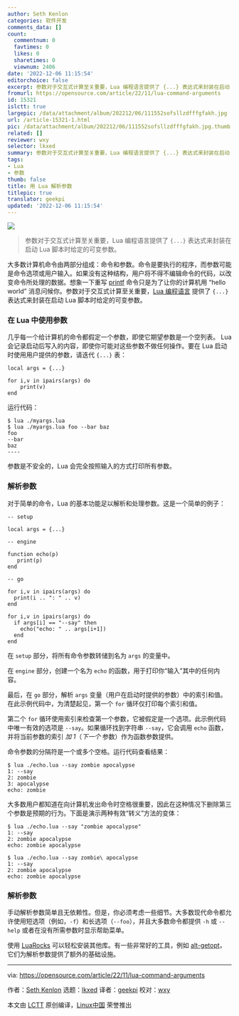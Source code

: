 ```yaml
---
author: Seth Kenlon
categories: 软件开发
comments_data: []
count:
  commentnum: 0
  favtimes: 0
  likes: 0
  sharetimes: 0
  viewnum: 2406
date: '2022-12-06 11:15:54'
editorchoice: false
excerpt: 参数对于交互式计算至关重要，Lua 编程语言提供了 {...} 表达式来封装在启动 Lua 脚本时给定的可变参数。
fromurl: https://opensource.com/article/22/11/lua-command-arguments
id: 15321
islctt: true
largepic: /data/attachment/album/202212/06/111552sofsllzdfffgfakh.jpg
url: /article-15321-1.html
pic: /data/attachment/album/202212/06/111552sofsllzdfffgfakh.jpg.thumb.jpg
related: []
reviewer: wxy
selector: lkxed
summary: 参数对于交互式计算至关重要，Lua 编程语言提供了 {...} 表达式来封装在启动 Lua 脚本时给定的可变参数。
tags:
- Lua
- 参数
thumb: false
title: 用 Lua 解析参数
titlepic: true
translator: geekpi
updated: '2022-12-06 11:15:54'
---
```


![](/data/attachment/album/202212/06/111552sofsllzdfffgfakh.jpg)



> 
> 参数对于交互式计算至关重要，Lua 编程语言提供了 `{...}` 表达式来封装在启动 Lua 脚本时给定的可变参数。
> 
> 
> 


大多数计算机命令由两部分组成：命令和参数。命令是要执行的程序，而参数可能是命令选项或用户输入。如果没有这种结构，用户将不得不编辑命令的代码，以改变命令所处理的数据。想象一下重写 [printf](https://opensource.com/article/20/8/printf) 命令只是为了让你的计算机用 “hello world” 消息问候你。参数对于交互式计算至关重要，[Lua 编程语言](https://opensource.com/article/22/11/lua-worth-learning) 提供了 `{...}` 表达式来封装在启动 Lua 脚本时给定的可变参数。


### 在 Lua 中使用参数


几乎每一个给计算机的命令都假定一个参数，即使它期望参数是一个空列表。 Lua 会记录启动后写入的内容，即使你可能对这些参数不做任何操作。要在 Lua 启动时使用用户提供的参数，请迭代 `{...}` 表：



```
local args = {...}

for i,v in ipairs(args) do
    print(v)
end

```

运行代码：



```
$ lua ./myargs.lua
$ lua ./myargs.lua foo --bar baz
foo
--bar
baz
----

```

参数是不安全的，Lua 会完全按照输入的方式打印所有参数。


### 解析参数


对于简单的命令，Lua 的基本功能足以解析和处理参数。这是一个简单的例子：



```
-- setup

local args = {...}

-- engine

function echo(p)
   print(p)
end

-- go

for i,v in ipairs(args) do
  print(i .. ": " .. v)
end

for i,v in ipairs(args) do
  if args[i] == "--say" then
    echo("echo: " .. args[i+1])
  end
end

```

在 `setup` 部分，将所有命令参数转储到名为 `args` 的变量中。


在 `engine` 部分，创建一个名为 `echo` 的函数，用于打印你“输入”其中的任何内容。


最后，在 `go` 部分，解析 `args` 变量（用户在启动时提供的参数）中的索引和值。在此示例代码中，为清楚起见，第一个 `for` 循环仅打印每个索引和值。


第二个 `for` 循环使用索引来检查第一个参数，它被假定是一个选项。此示例代码中唯一有效的选项是 `--say`。如果循环找到字符串 `--say`，它会调用 `echo` 函数，并将当前参数的索引 *加 1*（*下一个* 参数）作为函数参数提供。


命令参数的分隔符是一个或多个空格。运行代码查看结果：



```
$ lua ./echo.lua --say zombie apocalypse
1: --say
2: zombie
3: apocalypse
echo: zombie

```

大多数用户都知道在向计算机发出命令时空格很重要，因此在这种情况下删除第三个参数是预期的行为。下面是演示两种有效“转义”方法的变体：



```
$ lua ./echo.lua --say "zombie apocalypse"
1: --say
2: zombie apocalypse
echo: zombie apocalypse

$ lua ./echo.lua --say zombie\ apocalypse
1: --say
2: zombie apocalypse
echo: zombie apocalypse

```

### 解析参数


手动解析参数简单且无依赖性。但是，你必须考虑一些细节。大多数现代命令都允许使用短选项（例如，`-f`）和长选项（`--foo`），并且大多数命令都提供 `-h` 或 `--help` 或者在没有所需参数时显示帮助菜单。


使用 [LuaRocks](https://opensource.com/article/19/11/getting-started-luarocks) 可以轻松安装其他库。有一些非常好的工具，例如 [alt-getopt](https://opensource.com/article/21/8/parsing-commands-lua)，它们为解析参数提供了额外的基础设施。




---


via: <https://opensource.com/article/22/11/lua-command-arguments>


作者：[Seth Kenlon](https://opensource.com/users/seth) 选题：[lkxed](https://github.com/lkxed) 译者：[geekpi](https://github.com/geekpi) 校对：[wxy](https://github.com/wxy)


本文由 [LCTT](https://github.com/LCTT/TranslateProject) 原创编译，[Linux中国](https://linux.cn/) 荣誉推出